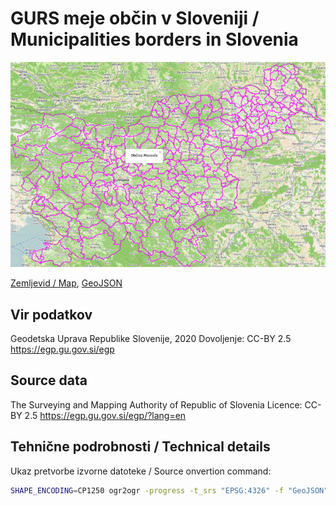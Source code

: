 # GURS meje občin v Sloveniji / Municipalities borders in Slovenia

[![Zemljevid / Map](preview.jpg)](https://umap.openstreetmap.fr/sl/map/obcine-v-sloveniji_440646)

[Zemljevid / Map](https://umap.openstreetmap.fr/sl/map/obcine-v-sloveniji_440646), [GeoJSON](Obcine-epsg4326.geojson)

## Vir podatkov

Geodetska Uprava Republike Slovenije, 2020
Dovoljenje: CC-BY 2.5
https://egp.gu.gov.si/egp

## Source data

The Surveying and Mapping Authority of Republic of Slovenia
Licence: CC-BY 2.5
https://egp.gu.gov.si/egp/?lang=en

## Tehnične podrobnosti / Technical details

Ukaz pretvorbe izvorne datoteke / Source onvertion command:

```bash
SHAPE_ENCODING=CP1250 ogr2ogr -progress -t_srs "EPSG:4326" -f "GeoJSON" ./Obcine-epsg4326.geojson ./RPE_PE/OB -nln Obcine-epsg4326 -lco ENCODING=UTF8
```
